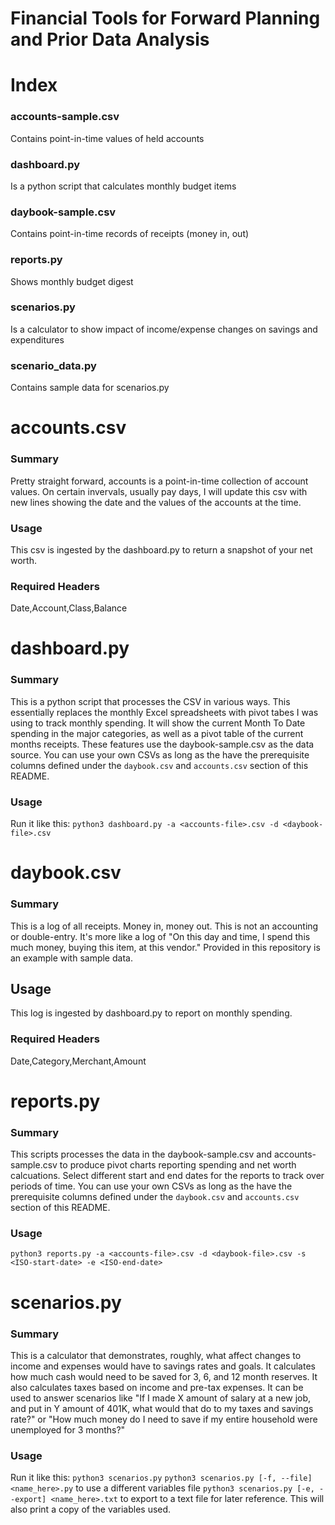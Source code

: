 # Financial Tools for Forward Planning and Prior Data Analysis

# Index
### **accounts-sample.csv** 
Contains point-in-time values of held accounts
### **dashboard.py** 
Is a python script that calculates monthly budget items
### **daybook-sample.csv** 
Contains point-in-time records of receipts (money in, out)
### **reports.py** 
Shows monthly budget digest
### **scenarios.py** 
Is a calculator to show impact of income/expense changes on savings and expenditures
### **scenario_data.py**
Contains sample data for scenarios.py

# accounts.csv
### Summary
Pretty straight forward, accounts is a point-in-time collection of account values.
On certain invervals, usually pay days, I will update this csv with new lines showing the date and the values of the accounts at the time.
### Usage
This csv is ingested by the dashboard.py to return a snapshot of your net worth.
### Required Headers 
Date,Account,Class,Balance

# dashboard.py
### Summary
This is a python script that processes the CSV in various ways. This essentially replaces the monthly Excel spreadsheets with pivot tabes I was using to track monthly spending. It will show the current Month To Date spending in the major categories, as well as a pivot table of the current months receipts. These features use the daybook-sample.csv as the data source. You can use your own CSVs as long as the have the prerequisite columns defined under the `daybook.csv` and `accounts.csv` section of this README.
### Usage
Run it like this:
`python3 dashboard.py -a <accounts-file>.csv -d <daybook-file>.csv`

# daybook.csv
### Summary
This is a log of all receipts. Money in, money out. This is not an accounting or double-entry. It's more like a log of "On this day and time, I spend this much money, buying this item, at this vendor." Provided in this repository is an example with sample data.
## Usage
This log is ingested by dashboard.py to report on monthly spending.
### Required Headers
Date,Category,Merchant,Amount

# reports.py
### Summary
This scripts processes the data in the daybook-sample.csv and accounts-sample.csv to produce pivot charts reporting spending and net worth calcuations. Select different start and end dates for the reports to track over periods of time. You can use your own CSVs as long as the have the prerequisite columns defined under the `daybook.csv` and `accounts.csv` section of this README.
### Usage
`python3 reports.py -a <accounts-file>.csv -d <daybook-file>.csv -s <ISO-start-date> -e <ISO-end-date>`

# scenarios.py
### Summary
This is a calculator that demonstrates, roughly, what affect changes to income and expenses would have to savings rates and goals. It calculates how much cash would need to be saved for 3, 6, and 12 month reserves. It also calculates taxes based on income and pre-tax expenses. It can be used to answer scenarios like "If I made X amount of salary at a new job, and put in Y amount of 401K, what would that do to my taxes and savings rate?" or "How much money do I need to save if my entire household were unemployed for 3 months?"
### Usage
Run it like this:
`python3 scenarios.py`
`python3 scenarios.py [-f, --file] <name_here>.py` to use a different variables file
`python3 scenarios.py [-e, --export] <name_here>.txt` to export to a text file for later reference. This will also print a copy of the variables used.
